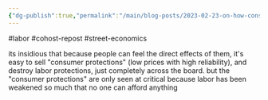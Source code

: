 ```yaml
---
{"dg-publish":true,"permalink":"/main/blog-posts/2023-02-23-on-how-consumer-protections-are-often-opposed-to-labor-protections/","noteIcon":""}
---
```


#labor #cohost-repost #street-economics 

its  insidious that because people can feel the direct effects of them, it's easy to sell "consumer protections" (low prices with high reliability), and destroy labor protections, just completely across the board. but the "consumer protections" are only seen at critical because labor has been weakened so much that no one can afford anything
